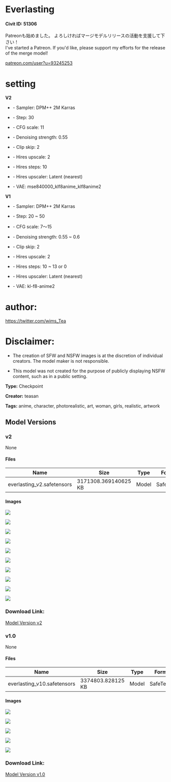 # Everlasting

#### Civit ID: 51306

<p>Patreonも始めました。 よろしければマージモデルリリースの活動を支援して下さい！<br />I've started a Patreon. If you'd like, please support my efforts for the release of the merge model!</p><p><a target="_blank" rel="ugc" href="http://patreon.com/user?u=93245253">patreon.com/user?u=93245253</a></p><h1>setting</h1><p><strong>V2</strong></p><ul><li><p>- Sampler: DPM++ 2M Karras</p></li><li><p>- Step: 30</p></li><li><p>- CFG scale: 11</p></li><li><p>- Denoising strength: 0.55</p></li><li><p>- Clip skip: 2</p></li><li><p>- Hires upscale: 2</p></li><li><p>- Hires steps: 10</p></li><li><p>- Hires upscaler: Latent (nearest)</p></li><li><p>- VAE: mse840000_klf8anime_klf8anime2</p></li></ul><p><strong>V1</strong></p><ul><li><p>- Sampler: DPM++ 2M Karras</p></li><li><p>- Step: 20 ~ 50</p></li><li><p>- CFG scale: 7～15</p></li><li><p>- Denoising strength: 0.55 ~ 0.6</p></li><li><p>- Clip skip: 2</p></li><li><p>- Hires upscale: 2</p></li><li><p>- Hires steps: 10 ~ 13 or 0</p></li><li><p>- Hires upscaler: Latent (nearest)</p></li><li><p>- VAE: kl-f8-anime2</p><p></p></li></ul><h1>author:</h1><p><a target="_blank" rel="ugc" href="https://twitter.com/wims_Tea">https://twitter.com/wims_Tea</a></p><p></p><h1>Disclaimer:</h1><ul><li><p>The creation of SFW and NSFW images is at the discretion of individual creators. The model maker is not responsible.</p></li><li><p>This model was not created for the purpose of publicly displaying NSFW content, such as in a public setting.</p></li></ul><p></p>

**Type:** Checkpoint

**Creator:** teasan

**Tags:** anime, character, photorealistic, art, woman, girls, realistic, artwork

## Model Versions

### v2

None

#### Files

| Name | Size | Type | Format | Download Url | AutoV1 | AutoV2 | SHA256 | CRC32 | BLAKE3 |
| --- | --- | --- | --- | --- | --- | --- | --- | --- | --- |
| everlasting_v2.safetensors | 3171308.369140625 KB | Model | SafeTensor | https://civitai.com/api/download/models/67945 | E8540A16 | 0A2480CF0F | 0A2480CF0F7F8276507C500D8F7F5DCC1BA79EB7D3478DF3C9374E6143B93CC3 | D4EA9E86 | 8868E9742E0FB9471F0F01E5F7A378BD833F6F8276B299F5B1D1832817CD3C6B |

#### Images

<p><img src="https://image.civitai.com/xG1nkqKTMzGDvpLrqFT7WA/94099556-d730-4865-a4d5-3be7666cfb39/width=450/756790.jpeg" /></p>

<p><img src="https://image.civitai.com/xG1nkqKTMzGDvpLrqFT7WA/8607b8d8-55bf-41c0-a68d-b6e9d37ff6ca/width=450/756792.jpeg" /></p>

<p><img src="https://image.civitai.com/xG1nkqKTMzGDvpLrqFT7WA/a2c5c32a-14fa-4e8d-b561-ae900ca7d40a/width=450/756793.jpeg" /></p>

<p><img src="https://image.civitai.com/xG1nkqKTMzGDvpLrqFT7WA/00e9dcd8-1bb0-4278-9ff7-fafca612062a/width=450/756794.jpeg" /></p>

<p><img src="https://image.civitai.com/xG1nkqKTMzGDvpLrqFT7WA/a2f6dd5c-1095-41f4-9dde-5e7081e92a9d/width=450/756795.jpeg" /></p>

<p><img src="https://image.civitai.com/xG1nkqKTMzGDvpLrqFT7WA/21fd3feb-bbfa-4eea-896f-11492f571d51/width=450/756796.jpeg" /></p>

<p><img src="https://image.civitai.com/xG1nkqKTMzGDvpLrqFT7WA/10c7013d-ac9f-42a1-80cb-46de84c9a27b/width=450/756797.jpeg" /></p>

<p><img src="https://image.civitai.com/xG1nkqKTMzGDvpLrqFT7WA/d9e8de96-b245-45cd-adf5-8efd30ff6253/width=450/756798.jpeg" /></p>

<p><img src="https://image.civitai.com/xG1nkqKTMzGDvpLrqFT7WA/c2621224-2bfe-4cf0-8557-be1b15688689/width=450/756799.jpeg" /></p>

<p><img src="https://image.civitai.com/xG1nkqKTMzGDvpLrqFT7WA/3e883dde-5ed9-4896-a2a3-0622c409dc84/width=450/756806.jpeg" /></p>

### Download Link:

[Model Version v2](https://civitai.com/api/download/models/67945)

### v1.0

None

#### Files

| Name | Size | Type | Format | Download Url | AutoV1 | AutoV2 | SHA256 | CRC32 | BLAKE3 |
| --- | --- | --- | --- | --- | --- | --- | --- | --- | --- |
| everlasting_v10.safetensors | 3374803.828125 KB | Model | SafeTensor | https://civitai.com/api/download/models/55794 | 512A5754 | 85368AFC37 | 85368AFC37C04F0001A647148CED6169DCDF262E18B7E1312270938AC8E939C6 | 4430CEB1 | F509D1E1C68C485C10656942B444B13C8680D7A67464ADA6D06D35236A968AF8 |

#### Images

<p><img src="https://image.civitai.com/xG1nkqKTMzGDvpLrqFT7WA/cc6e71e9-cc6d-44a8-635b-d4e22bf05700/width=450/604525.jpeg" /></p>

<p><img src="https://image.civitai.com/xG1nkqKTMzGDvpLrqFT7WA/3c9c8cd7-2533-4d86-efc5-cb9289b76c00/width=450/604530.jpeg" /></p>

<p><img src="https://image.civitai.com/xG1nkqKTMzGDvpLrqFT7WA/dac8aaab-5571-4b3c-069f-5bd715546100/width=450/604531.jpeg" /></p>

<p><img src="https://image.civitai.com/xG1nkqKTMzGDvpLrqFT7WA/8348bf7e-aae0-4f20-0645-77ff0a861800/width=450/604534.jpeg" /></p>

<p><img src="https://image.civitai.com/xG1nkqKTMzGDvpLrqFT7WA/51b1037c-0ccc-4494-1b8c-0132fa3c3b00/width=450/604544.jpeg" /></p>

### Download Link:

[Model Version v1.0](https://civitai.com/api/download/models/55794)

